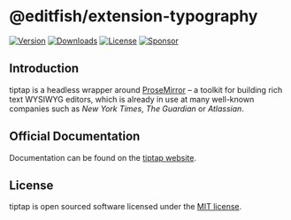 # @editfish/extension-typography
[![Version](https://img.shields.io/npm/v/@editfish/extension-typography.svg?label=version)](https://www.npmjs.com/package/@editfish/extension-typography)
[![Downloads](https://img.shields.io/npm/dm/@editfish/extension-typography.svg)](https://npmcharts.com/compare/tiptap?minimal=true)
[![License](https://img.shields.io/npm/l/@editfish/extension-typography.svg)](https://www.npmjs.com/package/@editfish/extension-typography)
[![Sponsor](https://img.shields.io/static/v1?label=Sponsor&message=%E2%9D%A4&logo=GitHub)](https://github.com/sponsors/ueberdosis)

## Introduction
tiptap is a headless wrapper around [ProseMirror](https://ProseMirror.net) – a toolkit for building rich text WYSIWYG editors, which is already in use at many well-known companies such as *New York Times*, *The Guardian* or *Atlassian*.

## Official Documentation
Documentation can be found on the [tiptap website](https://tiptap.dev).

## License
tiptap is open sourced software licensed under the [MIT license](https://github.com/ueberdosis/tiptap/blob/main/LICENSE.md).
